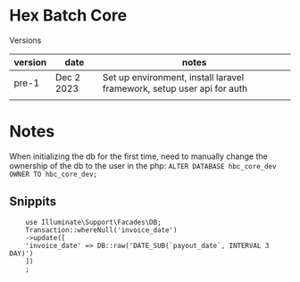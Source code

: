 # Hex Batch Core

Versions

| version | date       | notes                                                                  |
|---------|------------|------------------------------------------------------------------------|
| pre-1   | Dec 2 2023 | Set up environment, install laravel framework, setup user api for auth |
|         |            |                                                                        |


# Notes


When initializing the db for the first time, need to manually change the ownership of the db to the user in the php:
`ALTER DATABASE hbc_core_dev OWNER TO hbc_core_dev;`



## Snippits 

        use Illuminate\Support\Facades\DB;
        Transaction::whereNull('invoice_date')
        ->update([
        'invoice_date' => DB::raw('DATE_SUB(`payout_date`, INTERVAL 3 DAY)')
        ])
        ;
